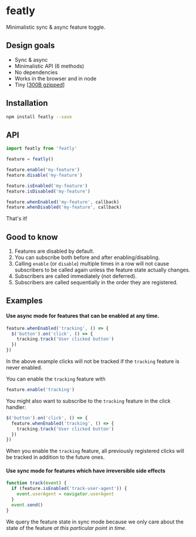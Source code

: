 # featly

Minimalistic sync & async feature toggle.

## Design goals
 - Sync & async
 - Minimalistic API (6 methods)
 - No dependencies
 - Works in the browser and in node
 - Tiny [[300B gzipped](src/featly.js)]

## Installation

```bash
npm install featly --save
```

## API

```js
import featly from 'featly'

feature = featly()

feature.enable('my-feature')
feature.disable('my-feature')

feature.isEnabled('my-feature')
feature.isDisabled('my-feature')

feature.whenEnabled('my-feature', callback)
feature.whenDisabled('my-feature', callback)
```

That's it!

## Good to know

1. Features are disabled by default.
2. You can subscribe both before and after enabling/disabling.
3. Calling `enable` (or `disable`) multiple times in a row will not cause subscribers to be called again unless the feature state actually changes.
4. Subscribers are called immediately (not deferred).
5. Subscribers are called sequentially in the order they are registered.

## Examples

#### Use async mode for features that can be enabled at any time.

```js
feature.whenEnabled('tracking', () => {
  $('button').on('click', () => {
    tracking.track('User clicked button')
  })
})
```

In the above example clicks will not be tracked if the `tracking` feature is never enabled.

You can enable the `tracking` feature with

```js
feature.enable('tracking')
```

You might also want to subscribe to the `tracking` feature in the click handler:

```js
$('button').on('click', () => {
  feature.whenEnabled('tracking', () => {
    tracking.track('User clicked button')
  })
})
```

When you enable the `tracking` feature, all previously registered clicks will be tracked in addition to the future ones.

#### Use sync mode for features which have irreversible side effects

```js
function track(event) {
  if (feature.isEnabled('track-user-agent')) {
    event.userAgent = navigator.userAgent
  }
  event.send()
}
```

We query the feature state in sync mode because we only care about the state of the feature *at this particular point in time*.
